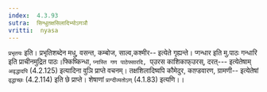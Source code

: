 ```yaml
---
index:  4.3.93
sutra:  सिन्धुतक्षसिलादिभ्योऽणञौ
vritti:  nyasa
---
```


`प्रभृतयः` इति। प्रभृतिशब्देन मधु, वसन्त, कम्बोज, साल्व,कश्मीर-- इत्येते गृह्यन्ते। प्गन्धार इति मु.पाठः गन्धारि इति प्राचीनमुद्रित पाठः।फ्किष्किन्धा, `प्नास्ति गण पाठेफ्सारदि, `प्उरस काशिकाफ्उरस्, दरत्--- इत्येतेषाम् `अवृद्धादपि` (4.2.125) इत्यादिना वुञि प्राप्ते वचनम्। तक्षशिलादिष्वपि कौमेदुर, काण़्डवारण, ग्रामणी-- इत्येतेषां `वृद्धाच्छः` (4.2.114) इति छे प्राप्ते। शेषाणां `प्राग्दीव्यतोऽण्` (4.1.83) इत्यणि।।

